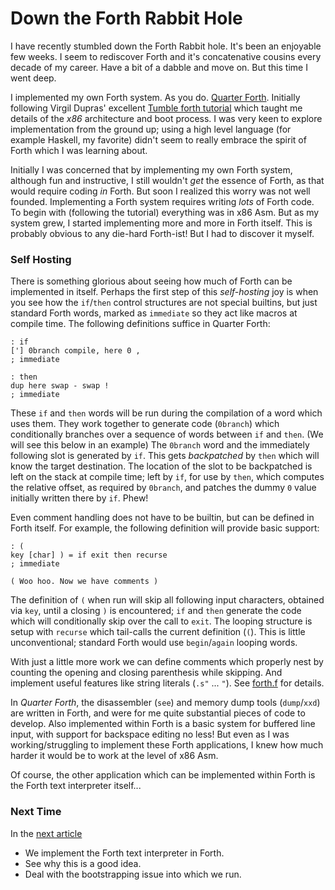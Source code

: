 
# Down the Forth Rabbit Hole

I have recently stumbled down the Forth Rabbit hole. It's been an enjoyable few weeks. I seem to rediscover Forth and it's concatenative cousins every decade of my career. Have a bit of a dabble and move on. But this time I went deep.

I implemented my own Forth system. As you do. [Quarter Forth](https://github.com/Nick-Chapman/quarter-forth). Initially following Virgil Dupras' excellent [Tumble forth tutorial](https://tumbleforth.hardcoded.net) which taught me details of the _x86_ architecture and boot process. I was very keen to explore implementation from the ground up; using a high level language (for example Haskell, my favorite) didn't seem to really embrace the spirit of Forth which I was learning about.

Initially I was concerned that by implementing my own Forth system, although fun and instructive, I still wouldn't _get_ the essence of Forth, as that would require coding _in_ Forth. But soon I realized this worry was not well founded. Implementing a Forth system requires writing _lots_ of Forth code. To begin with (following the tutorial) everything was in x86 Asm. But as my system grew, I started implementing more and more in Forth itself. This is probably obvious to any die-hard Forth-ist! But I had to discover it myself.

### Self Hosting

There is something glorious about seeing how much of Forth can be implemented in itself. Perhaps the first step of this _self-hosting_ joy is when you see how the `if`/`then` control structures are not special builtins, but just standard Forth words, marked as `immediate` so they act like macros at compile time. The following definitions suffice in Quarter Forth:

```
: if
['] 0branch compile, here 0 ,
; immediate

: then
dup here swap - swap !
; immediate
```

These `if` and `then` words will be run during the compilation of a word which uses them. They work together to generate code (`0branch`) which conditionally branches over a sequence of words between `if` and `then`. (We will see this below in an example) The `0branch` word and the immediately following slot is generated by `if`. This gets _backpatched_ by `then` which will know the target destination. The location of the slot to be backpatched is left on the stack at compile time; left by `if`, for use by `then`, which computes the relative offset, as required by `0branch`, and patches the dummy `0` value initially written there by `if`. Phew!


Even comment handling does not have to be builtin, but can be defined in Forth itself. For example, the following definition will provide basic support:

```
: (
key [char] ) = if exit then recurse
; immediate

( Woo hoo. Now we have comments )
```

The definition of `(` when run will skip all following input characters, obtained via `key`, until a closing `)` is encountered; `if` and `then` generate the code which will conditionally skip over the call to `exit`. The looping structure is setup with `recurse` which tail-calls the current definition (`(`). This is little unconventional; standard Forth would use `begin`/`again` looping words.

With just a little more work we can define comments which properly nest by counting the opening and closing parenthesis while skipping. And implement useful features like string literals (`.s"` ... `"`). See [forth.f](https://github.com/Nick-Chapman/quarter-forth/blob/main/f/forth.f) for details.

In _Quarter Forth_, the disassembler (`see`) and memory dump tools (`dump`/`xxd`) are written in Forth, and were for me quite substantial pieces of code to develop. Also implemented within Forth is a basic system for buffered line input, with support for backspace editing no less! But even as I was working/struggling to implement these Forth applications, I knew how much harder it would be to work at the level of x86 Asm.

Of course, the other application which can be implemented within Forth is the Forth text interpreter itself...

### Next Time

In the [next article](2.bootstrap.md)

- We implement the Forth text interpreter in Forth.
- See why this is a good idea.
- Deal with the bootstrapping issue into which we run.
